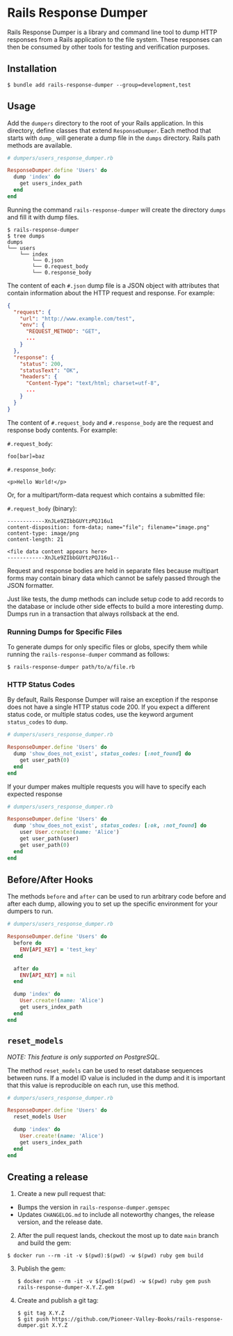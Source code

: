 # Rails Response Dumper

Rails Response Dumper is a library and command line tool to dump HTTP responses
from a Rails application to the file system. These responses can then be
consumed by other tools for testing and verification purposes.

## Installation

```console
$ bundle add rails-response-dumper --group=development,test
```

## Usage

Add the `dumpers` directory to the root of your Rails application. In this
directory, define classes that extend `ResponseDumper`. Each method that starts
with `dump_` will generate a dump file in the `dumps` directory. Rails path
methods are available.

```ruby
# dumpers/users_response_dumper.rb

ResponseDumper.define 'Users' do
  dump 'index' do
    get users_index_path
  end
end
```

Running the command `rails-response-dumper` will create the directory `dumps`
and fill it with dump files.

```console
$ rails-response-dumper
$ tree dumps
dumps
└── users
    └── index
        └── 0.json
        └── 0.request_body
        └── 0.response_body
```

The content of each `#.json` dump file is a JSON object with attributes that contain
information about the HTTP request and response. For example:

```json
{
  "request": {
    "url": "http://www.example.com/test",
    "env": {
      "REQUEST_METHOD": "GET",
      ...
    }
  },
  "response": {
    "status": 200,
    "statusText": "OK",
    "headers": {
      "Content-Type": "text/html; charset=utf-8",
      ...
    }
  }
}
```

The content of `#.request_body` and `#.response_body` are the request and
response body contents. For example:

`#.request_body`:

```
foo[bar]=baz
```

`#.response_body`:

```
<p>Hello World!</p>
```

Or, for a multipart/form-data request which contains a submitted file:

`#.request_body` (binary):

```
------------XnJLe9ZIbbGUYtzPQJ16u1
content-disposition: form-data; name="file"; filename="image.png"
content-type: image/png
content-length: 21

<file data content appears here>
------------XnJLe9ZIbbGUYtzPQJ16u1--
```

Request and response bodies are held in separate files because multipart forms
may contain binary data which cannot be safely passed through the JSON formatter.

Just like tests, the dump methods can include setup code to add records to the
database or include other side effects to build a more interesting dump. Dumps
run in a transaction that always rollsback at the end.

### Running Dumps for Specific Files

To generate dumps for only specific files or globs, specify them while running
the `rails-response-dumper` command as follows:

```console
$ rails-response-dumper path/to/a/file.rb
```

### HTTP Status Codes

By default, Rails Response Dumper will raise an exception if the response does
not have a single HTTP status code 200. If you expect a different status code,
or multiple status codes, use the keyword argument `status_codes` to `dump`.

```ruby
# dumpers/users_response_dumper.rb

ResponseDumper.define 'Users' do
  dump 'show_does_not_exist', status_codes: [:not_found] do
    get user_path(0)
  end
end
```

If your dumper makes multiple requests you will have to specify each expected response

```ruby
# dumpers/users_response_dumper.rb

ResponseDumper.define 'Users' do
  dump 'show_does_not_exist', status_codes: [:ok, :not_found] do
    user User.create!(name: 'Alice')
    get user_path(user)
    get user_path(0)
  end
end
```

## Before/After Hooks

The methods `before` and `after` can be used to run arbitrary code before and
after each dump, allowing you to set up the specific environment for
your dumpers to run.

```ruby
# dumpers/users_response_dumper.rb

ResponseDumper.define 'Users' do
  before do
    ENV[API_KEY] = 'test_key'
  end

  after do
    ENV[API_KEY] = nil
  end

  dump 'index' do
    User.create!(name: 'Alice')
    get users_index_path
  end
end
```

## `reset_models`

_NOTE: This feature is only supported on PostgreSQL._

The method `reset_models` can be used to reset database sequences between runs.
If a model ID value is included in the dump and it is important that this value
is reproducible on each run, use this method.

```ruby
# dumpers/users_response_dumper.rb

ResponseDumper.define 'Users' do
  reset_models User

  dump 'index' do
    User.create!(name: 'Alice')
    get users_index_path
  end
end
```

## Creating a release

1. Create a new pull request that:

- Bumps the version in `rails-response-dumper.gemspec`
- Updates `CHANGELOG.md` to include all noteworthy changes, the release
  version, and the release date.

2. After the pull request lands, checkout the most up to date `main` branch and
   build the gem:

```console
$ docker run --rm -it -v $(pwd):$(pwd) -w $(pwd) ruby gem build
```

3. Publish the gem:

   ```console
   $ docker run --rm -it -v $(pwd):$(pwd) -w $(pwd) ruby gem push rails-response-dumper-X.Y.Z.gem
   ```

4. Create and publish a git tag:

   ```console
   $ git tag X.Y.Z
   $ git push https://github.com/Pioneer-Valley-Books/rails-response-dumper.git X.Y.Z
   ```
